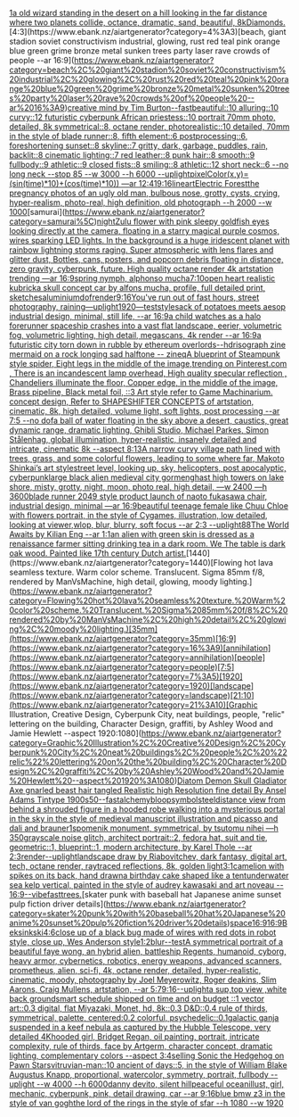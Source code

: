 [1](https://www.ebank.nz/aiartgenerator?category=1)[a old wizard standing in the desert on a hill looking in the far distance where two planets collide, octance, dramatic, sand, beautiful, 8k](https://www.ebank.nz/aiartgenerator?category=a%20old%20wizard%20standing%20in%20the%20desert%20on%20a%20hill%20looking%20in%20the%20far%20distance%20where%20two%20planets%20collide%2C%20octance%2C%20dramatic%2C%20sand%2C%20beautiful%2C%208k)[Diamonds.](https://www.ebank.nz/aiartgenerator?category=Diamonds.)[4:3](https://www.ebank.nz/aiartgenerator?category=4%3A3)[beach, giant stadion soviet constructivism industrial, glowing, rust red teal pink orange blue green grime bronze metal sunken trees party laser rave crowds of people --ar 16:9](https://www.ebank.nz/aiartgenerator?category=beach%2C%20giant%20stadion%20soviet%20constructivism%20industrial%2C%20glowing%2C%20rust%20red%20teal%20pink%20orange%20blue%20green%20grime%20bronze%20metal%20sunken%20trees%20party%20laser%20rave%20crowds%20of%20people%20--ar%2016%3A9)[creative mind by Tim Burton](https://www.ebank.nz/aiartgenerator?category=creative%20mind%20by%20Tim%20Burton)[--fast](https://www.ebank.nz/aiartgenerator?category=--fast)[beautiful::10 alluring::10 curvy::12 futuristic cyberpunk African priestess::10 portrait 70mm photo, detailed, 8k symmetrical::8, octane render, photorealistic::10 detailed, 70mm in the style of blade runner::8, fifth element::6 postprocessing::6, foreshortening sunset::8 skyline::7 gritty, dark, garbage, puddles, rain, backlit::8 cinematic lighting::7 red leather::8 punk hair::8 smooth::9 fullbody::9 athletic::9 closed fists::8 smiling::8 athletic::12 short neck::6 --no long neck --stop 85 --w 3000 --h 6000 --uplight](https://www.ebank.nz/aiartgenerator?category=beautiful%3A%3A10%20alluring%3A%3A10%20curvy%3A%3A12%20futuristic%20cyberpunk%20African%20priestess%3A%3A10%20portrait%2070mm%20photo%2C%20detailed%2C%208k%20symmetrical%3A%3A8%2C%20octane%20render%2C%20photorealistic%3A%3A10%20detailed%2C%2070mm%20in%20the%20style%20of%20blade%20runner%3A%3A8%2C%20fifth%20element%3A%3A6%20postprocessing%3A%3A6%2C%20foreshortening%20sunset%3A%3A8%20skyline%3A%3A7%20gritty%2C%20dark%2C%20garbage%2C%20puddles%2C%20rain%2C%20backlit%3A%3A8%20cinematic%20lighting%3A%3A7%20red%20leather%3A%3A8%20punk%20hair%3A%3A8%20smooth%3A%3A9%20fullbody%3A%3A9%20athletic%3A%3A9%20closed%20fists%3A%3A8%20smiling%3A%3A8%20athletic%3A%3A12%20short%20neck%3A%3A6%20--no%20long%20neck%20--stop%2085%20--w%203000%20--h%206000%20--uplight)[pixelColor(x,y)=(sin(time)*10)+(cos(time)*10)) —ar 12:41](https://www.ebank.nz/aiartgenerator?category=pixelColor%28x%2Cy%29%3D%28sin%28time%29%2A10%29%2B%28cos%28time%29%2A10%29%29%20%E2%80%94ar%2012%3A41)[9:16](https://www.ebank.nz/aiartgenerator?category=9%3A16)[lineart](https://www.ebank.nz/aiartgenerator?category=lineart)[Electric Forest](https://www.ebank.nz/aiartgenerator?category=Electric%20Forest)[the pregnancy photos of an ugly old man, bulbous nose, grotty, cysts, crying, hyper-realism, photo-real, high definition, old photograph --h 2000 --w 1000](https://www.ebank.nz/aiartgenerator?category=the%20pregnancy%20photos%20of%20an%20ugly%20old%20man%2C%20bulbous%20nose%2C%20grotty%2C%20cysts%2C%20crying%2C%20hyper-realism%2C%20photo-real%2C%20high%20definition%2C%20old%20photograph%20--h%202000%20--w%201000)[samurai\](https://www.ebank.nz/aiartgenerator?category=samurai%5C)[night](https://www.ebank.nz/aiartgenerator?category=night)[Zulu flower with pink sleepy goldfish eyes looking directly at the camera, floating in a starry magical purple cosmos, wires sparking LED lights. In the background is a huge iridescent planet with rainbow lightning storms raging. Super atmospheric with lens flares and glitter dust, Bottles, cans, posters, and popcorn debris floating in distance, zero gravity, cyberpunk, future. High quality octane render 4k artstation trending —ar 16:9](https://www.ebank.nz/aiartgenerator?category=Zulu%20flower%20with%20pink%20sleepy%20goldfish%20eyes%20looking%20directly%20at%20the%20camera%2C%20floating%20in%20a%20starry%20magical%20purple%20cosmos%2C%20wires%20sparking%20LED%20lights.%20In%20the%20background%20is%20a%20huge%20iridescent%20planet%20with%20rainbow%20lightning%20storms%20raging.%20Super%20atmospheric%20with%20lens%20flares%20and%20glitter%20dust%2C%20Bottles%2C%20cans%2C%20posters%2C%20and%20popcorn%20debris%20floating%20in%20distance%2C%20zero%20gravity%2C%20cyberpunk%2C%20future.%20High%20quality%20octane%20render%204k%20artstation%20trending%20%E2%80%94ar%2016%3A9)[spring nymph, alphonso mucha](https://www.ebank.nz/aiartgenerator?category=spring%20nymph%2C%20alphonso%20mucha)[7:10](https://www.ebank.nz/aiartgenerator?category=7%3A10)[open heart realistic kubrick](https://www.ebank.nz/aiartgenerator?category=open%20heart%20realistic%20kubrick)[a skull concept car by alfons mucha, profile, full detailed print, sketches](https://www.ebank.nz/aiartgenerator?category=a%20skull%20concept%20car%20by%20alfons%20mucha%2C%20profile%2C%20full%20detailed%20print%2C%20sketches)[aluminium](https://www.ebank.nz/aiartgenerator?category=aluminium)[dof](https://www.ebank.nz/aiartgenerator?category=dof)[render](https://www.ebank.nz/aiartgenerator?category=render)[9:16](https://www.ebank.nz/aiartgenerator?category=9%3A16)[You've run out of fast hours, street photography, raining](https://www.ebank.nz/aiartgenerator?category=You%27ve%20run%20out%20of%20fast%20hours%2C%20street%20photography%2C%20raining)[—uplight](https://www.ebank.nz/aiartgenerator?category=%E2%80%94uplight)[1920](https://www.ebank.nz/aiartgenerator?category=1920)[—test](https://www.ebank.nz/aiartgenerator?category=%E2%80%94test)[style](https://www.ebank.nz/aiartgenerator?category=style)[sack of potatoes meets aesop industrial design, minimal, still life, --ar 16:9](https://www.ebank.nz/aiartgenerator?category=sack%20of%20potatoes%20meets%20aesop%20industrial%20design%2C%20minimal%2C%20still%20life%2C%20--ar%2016%3A9)[a child watches as a halo forerunner spaceship crashes into a vast flat landscape, eerier, volumetric fog, volumetric lighting, high detail, megascans, 4k render --ar 16:9](https://www.ebank.nz/aiartgenerator?category=a%20child%20watches%20as%20a%20halo%20forerunner%20spaceship%20crashes%20into%20a%20vast%20flat%20landscape%2C%20eerier%2C%20volumetric%20fog%2C%20volumetric%20lighting%2C%20high%20detail%2C%20megascans%2C%204k%20render%20--ar%2016%3A9)[a futuristic city torn down in rubble by ethereum overlords](https://www.ebank.nz/aiartgenerator?category=a%20futuristic%20city%20torn%20down%20in%20rubble%20by%20ethereum%20overlords)[--hd](https://www.ebank.nz/aiartgenerator?category=--hd)[risograph zine mermaid on a rock longing sad halftone -- zineq](https://www.ebank.nz/aiartgenerator?category=risograph%20zine%20mermaid%20on%20a%20rock%20longing%20sad%20halftone%20--%20zineq)[A blueprint of Steampunk style spider,   Eight legs in the middle of the image,trending on Pinterest.com  , There is an incandescent lamp overhead, High quality specular reflection ,  Chandeliers illuminate the floor, Copper  edge, in the middle of the image, Brass pipeline,  Black metal foil,  ::3  Art style refer to Game Machinarium.  concept design, Refer to SHAPESHIFTER CONCEPTS  of artstation, cinematic,  8k, high detailed,  volume light,  soft lights,  post processing    --ar 7:5   --no dof](https://www.ebank.nz/aiartgenerator?category=A%20blueprint%20of%20Steampunk%20style%20spider%2C%20%20%20Eight%20legs%20in%20the%20middle%20of%20the%20image%2Ctrending%20on%20Pinterest.com%20%20%2C%20There%20is%20an%20incandescent%20lamp%20overhead%2C%20High%20quality%20specular%20reflection%20%2C%20%20Chandeliers%20illuminate%20the%20floor%2C%20Copper%20%20edge%2C%20in%20the%20middle%20of%20the%20image%2C%20Brass%20pipeline%2C%20%20Black%20metal%20foil%2C%20%20%3A%3A3%20%20Art%20style%20refer%20to%20Game%20Machinarium.%20%20concept%20design%2C%20Refer%20to%20SHAPESHIFTER%20CONCEPTS%20%20of%20artstation%2C%20cinematic%2C%20%208k%2C%20high%20detailed%2C%20%20volume%20light%2C%20%20soft%20lights%2C%20%20post%20processing%20%20%20%20--ar%207%3A5%20%20%20--no%20dof)[a ball of water floating in the sky above a desert, caustics, great dynamic range, dramatic lighting, Ghibli Studio, Michael Parkes, Simon Stålenhag, global illumination, hyper-realistic, insanely detailed and intricate, cinematic 8k --aspect 8:13](https://www.ebank.nz/aiartgenerator?category=a%20ball%20of%20water%20floating%20in%20the%20sky%20above%20a%20desert%2C%20caustics%2C%20great%20dynamic%20range%2C%20dramatic%20lighting%2C%20Ghibli%20Studio%2C%20Michael%20Parkes%2C%20Simon%20St%C3%A5lenhag%2C%20global%20illumination%2C%20hyper-realistic%2C%20insanely%20detailed%20and%20intricate%2C%20cinematic%208k%20--aspect%208%3A13)[A narrow curvy village path lined with trees, grass, and some colorful flowers, leading to some where far, Makoto Shinkai’s art style](https://www.ebank.nz/aiartgenerator?category=A%20narrow%20curvy%20village%20path%20lined%20with%20trees%2C%20grass%2C%20and%20some%20colorful%20flowers%2C%20leading%20to%20some%20where%20far%2C%20Makoto%20Shinkai%E2%80%99s%20art%20style)[street level, looking up, sky, helicopters, post apocalyptic, cyberpunk](https://www.ebank.nz/aiartgenerator?category=street%20level%2C%20looking%20up%2C%20sky%2C%20helicopters%2C%20post%20apocalyptic%2C%20cyberpunk)[large black alien medieval city gormenghast high towers on lake shore, misty, grotty, night, moon, photo real, high detail, —w 2400 —h 3600](https://www.ebank.nz/aiartgenerator?category=large%20black%20alien%20medieval%20city%20gormenghast%20high%20towers%20on%20lake%20shore%2C%20misty%2C%20grotty%2C%20night%2C%20moon%2C%20photo%20real%2C%20high%20detail%2C%20%E2%80%94w%202400%20%E2%80%94h%203600)[blade runner 2049 style product launch of naoto fukasawa chair, industrial design, minimal —ar 16:9](https://www.ebank.nz/aiartgenerator?category=blade%20runner%202049%20style%20product%20launch%20of%20naoto%20fukasawa%20chair%2C%20industrial%20design%2C%20minimal%20%E2%80%94ar%2016%3A9)[beautiful teenage female like Chuu Chloe with flowers portrait, in the style of Cygames, illustration, low detailed, looking at viewer,wlop, blur, blurry, soft focus --ar 2:3 --uplight](https://www.ebank.nz/aiartgenerator?category=beautiful%20teenage%20female%20like%20Chuu%20Chloe%20with%20flowers%20portrait%2C%20in%20the%20style%20of%20Cygames%2C%20illustration%2C%20low%20detailed%2C%20looking%20at%20viewer%2Cwlop%2C%20blur%2C%20blurry%2C%20soft%20focus%20--ar%202%3A3%20--uplight)[88](https://www.ebank.nz/aiartgenerator?category=88)[The World Awaits by Kilian Eng --ar 1:1](https://www.ebank.nz/aiartgenerator?category=The%20World%20Awaits%20by%20Kilian%20Eng%20--ar%201%3A1)[an alien with green skin is dressed as a renaissance farmer sitting drinking tea in a dark room. We The table is dark oak wood. Painted like 17th century Dutch artist.](https://www.ebank.nz/aiartgenerator?category=an%20alien%20with%20green%20skin%20is%20dressed%20as%20a%20renaissance%20farmer%20sitting%20drinking%20tea%20in%20a%20dark%20room.%20We%20The%20table%20is%20dark%20oak%20wood.%20Painted%20like%2017th%20century%20Dutch%20artist.)[1440](https://www.ebank.nz/aiartgenerator?category=1440)[Flowing hot lava seamless texture. Warm color scheme. Translucent. Sigma 85mm f/8, rendered by ManVsMachine, high detail, glowing, moody lighting.](https://www.ebank.nz/aiartgenerator?category=Flowing%20hot%20lava%20seamless%20texture.%20Warm%20color%20scheme.%20Translucent.%20Sigma%2085mm%20f/8%2C%20rendered%20by%20ManVsMachine%2C%20high%20detail%2C%20glowing%2C%20moody%20lighting.)[35mm](https://www.ebank.nz/aiartgenerator?category=35mm)[16:9](https://www.ebank.nz/aiartgenerator?category=16%3A9)[annihilation](https://www.ebank.nz/aiartgenerator?category=annihilation)[people](https://www.ebank.nz/aiartgenerator?category=people)[7:5](https://www.ebank.nz/aiartgenerator?category=7%3A5)[1920](https://www.ebank.nz/aiartgenerator?category=1920)[landscape](https://www.ebank.nz/aiartgenerator?category=landscape)[21:10](https://www.ebank.nz/aiartgenerator?category=21%3A10)[Graphic Illustration, Creative Design, Cyberpunk City, neat buildings, people, "relic" lettering on the building, Character Design, graffiti, by Ashley Wood and Jamie Hewlett --aspect 1920:1080](https://www.ebank.nz/aiartgenerator?category=Graphic%20Illustration%2C%20Creative%20Design%2C%20Cyberpunk%20City%2C%20neat%20buildings%2C%20people%2C%20%22relic%22%20lettering%20on%20the%20building%2C%20Character%20Design%2C%20graffiti%2C%20by%20Ashley%20Wood%20and%20Jamie%20Hewlett%20--aspect%201920%3A1080)[Diatom Demon Skull Gladiator Axe gnarled beast hair tangled Realistic high Resolution fine detail By Ansel Adams Tintype 1900s](https://www.ebank.nz/aiartgenerator?category=Diatom%20Demon%20Skull%20Gladiator%20Axe%20gnarled%20beast%20hair%20tangled%20Realistic%20high%20Resolution%20fine%20detail%20By%20Ansel%20Adams%20Tintype%201900s)[50](https://www.ebank.nz/aiartgenerator?category=50)[--fast](https://www.ebank.nz/aiartgenerator?category=--fast)[alchemy](https://www.ebank.nz/aiartgenerator?category=alchemy)[bloop](https://www.ebank.nz/aiartgenerator?category=bloop)[symbol](https://www.ebank.nz/aiartgenerator?category=symbol)[steel](https://www.ebank.nz/aiartgenerator?category=steel)[distance view from behind a shrouded figure in a hooded robe walking into a mysterious portal in the sky in the style of medieval manuscript illustration and picasso and dali and brauner](https://www.ebank.nz/aiartgenerator?category=distance%20view%20from%20behind%20a%20shrouded%20figure%20in%20a%20hooded%20robe%20walking%20into%20a%20mysterious%20portal%20in%20the%20sky%20in%20the%20style%20of%20medieval%20manuscript%20illustration%20and%20picasso%20and%20dali%20and%20brauner)[1](https://www.ebank.nz/aiartgenerator?category=1)[spomenik monument, symmetrical, by tsutomu nihei —h 350](https://www.ebank.nz/aiartgenerator?category=spomenik%20monument%2C%20symmetrical%2C%20by%20tsutomu%20nihei%20%E2%80%94h%20350)[grayscale noise glitch, architect portrait::2, fedora hat, suit and tie, geometric::1, blueprint::1, modern architecture, by Karel Thole --ar 2:3](https://www.ebank.nz/aiartgenerator?category=grayscale%20noise%20glitch%2C%20architect%20portrait%3A%3A2%2C%20fedora%20hat%2C%20suit%20and%20tie%2C%20geometric%3A%3A1%2C%20blueprint%3A%3A1%2C%20modern%20architecture%2C%20by%20Karel%20Thole%20--ar%202%3A3)[render](https://www.ebank.nz/aiartgenerator?category=render)[--uplight](https://www.ebank.nz/aiartgenerator?category=--uplight)[landscape draw by Riabovitchev, dark fantasy, digital art, tech, octane render, raytraced reflections, 8k, golden light](https://www.ebank.nz/aiartgenerator?category=landscape%20draw%20by%20Riabovitchev%2C%20dark%20fantasy%2C%20digital%20art%2C%20tech%2C%20octane%20render%2C%20raytraced%20reflections%2C%208k%2C%20golden%20light)[3:1](https://www.ebank.nz/aiartgenerator?category=3%3A1)[camelion with spikes on its back, hand drawn](https://www.ebank.nz/aiartgenerator?category=camelion%20with%20spikes%20on%20its%20back%2C%20hand%20drawn)[a birthday cake shaped like a tent](https://www.ebank.nz/aiartgenerator?category=a%20birthday%20cake%20shaped%20like%20a%20tent)[underwater sea kelp vertical, painted in the style of audrey kawasaki and art noveau -- 16:9](https://www.ebank.nz/aiartgenerator?category=underwater%20sea%20kelp%20vertical%2C%20painted%20in%20the%20style%20of%20audrey%20kawasaki%20and%20art%20noveau%20--%2016%3A9)[--vibefast](https://www.ebank.nz/aiartgenerator?category=--vibefast)[trees.](https://www.ebank.nz/aiartgenerator?category=trees.)[skater punk with baseball hat Japanese anime sunset pulp fiction driver details](https://www.ebank.nz/aiartgenerator?category=skater%20punk%20with%20baseball%20hat%20Japanese%20anime%20sunset%20pulp%20fiction%20driver%20details)[space](https://www.ebank.nz/aiartgenerator?category=space)[](https://www.ebank.nz/aiartgenerator?category=)[16:9](https://www.ebank.nz/aiartgenerator?category=16%3A9)[16:9](https://www.ebank.nz/aiartgenerator?category=16%3A9)[Beksinkski](https://www.ebank.nz/aiartgenerator?category=Beksinkski)[4:6](https://www.ebank.nz/aiartgenerator?category=4%3A6)[close up of a black bug made of wires with red dots in robot style, close up, Wes Anderson style](https://www.ebank.nz/aiartgenerator?category=close%20up%20of%20a%20black%20bug%20made%20of%20wires%20with%20red%20dots%20in%20robot%20style%2C%20close%20up%2C%20Wes%20Anderson%20style)[1:2](https://www.ebank.nz/aiartgenerator?category=1%3A2)[blur](https://www.ebank.nz/aiartgenerator?category=blur)[--test](https://www.ebank.nz/aiartgenerator?category=--test)[A symmetrical portrait of a beautiful faye wong, an hybrid alien, battleship Regents, humanoid, cyborg, heavy armor, cybernetics, robotics, energy weapons, advanced scanners, prometheus, alien, sci-fi, 4k, octane render, detailed, hyper-realistic, cinematic, moody, photography by Joel Meyerowitz, Roger deakins, Slim Aarons, Craig Mullens, artstation, --ar 5:7](https://www.ebank.nz/aiartgenerator?category=A%20symmetrical%20portrait%20of%20a%20beautiful%20faye%20wong%2C%20an%20hybrid%20alien%2C%20battleship%20Regents%2C%20humanoid%2C%20cyborg%2C%20heavy%20armor%2C%20cybernetics%2C%20robotics%2C%20energy%20weapons%2C%20advanced%20scanners%2C%20prometheus%2C%20alien%2C%20sci-fi%2C%204k%2C%20octane%20render%2C%20detailed%2C%20hyper-realistic%2C%20cinematic%2C%20moody%2C%20photography%20by%20Joel%20Meyerowitz%2C%20Roger%20deakins%2C%20Slim%20Aarons%2C%20Craig%20Mullens%2C%20artstation%2C%20--ar%205%3A7)[9:16](https://www.ebank.nz/aiartgenerator?category=9%3A16)[--uplight](https://www.ebank.nz/aiartgenerator?category=--uplight)[a sup,top view ,white back ground](https://www.ebank.nz/aiartgenerator?category=a%20sup%2Ctop%20view%20%2Cwhite%20back%20ground)[smart schedule shipped on time and on budget ::1 vector art::0.3 digital, flat Miyazaki, Monet, hd, 8k::0.3 D&D::0.4 rule of thirds, symmetrical, palette, centered:0.2 colorful, psychedelic::0.1](https://www.ebank.nz/aiartgenerator?category=smart%20schedule%20shipped%20on%20time%20and%20on%20budget%20%3A%3A1%20vector%20art%3A%3A0.3%20digital%2C%20flat%20Miyazaki%2C%20Monet%2C%20hd%2C%208k%3A%3A0.3%20D%26D%3A%3A0.4%20rule%20of%20thirds%2C%20symmetrical%2C%20palette%2C%20centered%3A0.2%20colorful%2C%20psychedelic%3A%3A0.1)[galactic ganja suspended in a keef nebula as captured by the Hubble Telescope, very detailed 4K](https://www.ebank.nz/aiartgenerator?category=galactic%20ganja%20suspended%20in%20a%20keef%20nebula%20as%20captured%20by%20the%20Hubble%20Telescope%2C%20very%20detailed%204K)[hooded girl, Bridget Regan, oil painting, portrait, intricate complexity, rule of thirds, face by Artgerm, character concept, dramatic lighting, complementary colors --aspect 3:4](https://www.ebank.nz/aiartgenerator?category=hooded%20girl%2C%20Bridget%20Regan%2C%20oil%20painting%2C%20portrait%2C%20intricate%20complexity%2C%20rule%20of%20thirds%2C%20face%20by%20Artgerm%2C%20character%20concept%2C%20dramatic%20lighting%2C%20complementary%20colors%20--aspect%203%3A4)[selling Sonic the Hedgehog on Pawn Stars](https://www.ebank.nz/aiartgenerator?category=selling%20Sonic%20the%20Hedgehog%20on%20Pawn%20Stars)[vitruvian-man::10 ancient of days::5, in the style of William Blake Augustus Knapp, proportional, watercolor, symmetry, portrait, fullbody --uplight --w 4000 --h 6000](https://www.ebank.nz/aiartgenerator?category=vitruvian-man%3A%3A10%20ancient%20of%20days%3A%3A5%2C%20in%20the%20style%20of%20William%20Blake%20Augustus%20Knapp%2C%20proportional%2C%20watercolor%2C%20symmetry%2C%20portrait%2C%20fullbody%20--uplight%20--w%204000%20--h%206000)[danny devito, silent hill](https://www.ebank.nz/aiartgenerator?category=danny%20devito%2C%20silent%20hill)[peaceful ocean](https://www.ebank.nz/aiartgenerator?category=peaceful%20ocean)[illust, girl, mechanic, cyberpunk, pink, detail drawing, car --ar 9:16](https://www.ebank.nz/aiartgenerator?category=illust%2C%20girl%2C%20mechanic%2C%20cyberpunk%2C%20pink%2C%20detail%20drawing%2C%20car%20--ar%209%3A16)[blue bmw z3 in the style of van gogh](https://www.ebank.nz/aiartgenerator?category=blue%20bmw%20z3%20in%20the%20style%20of%20van%20gogh)[the lord of the rings in the style of sfar --h 1080 --w 1920](https://www.ebank.nz/aiartgenerator?category=the%20lord%20of%20the%20rings%20in%20the%20style%20of%20sfar%20--h%201080%20--w%201920)